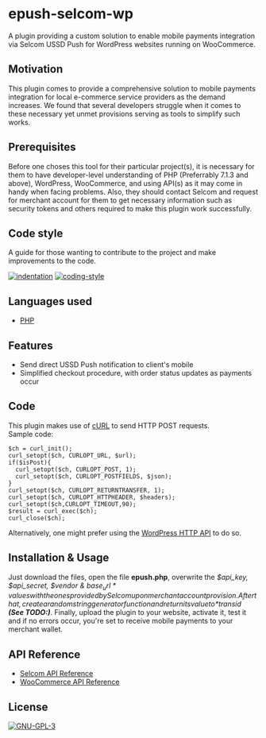 # epush-selcom-wp
A plugin providing a custom solution to enable mobile payments integration via Selcom USSD Push for WordPress websites running on WooCommerce.

## Motivation
This plugin comes to provide a comprehensive solution to mobile payments integration for local e-commerce service providers as the demand increases. We found that several developers struggle when it comes to these necessary yet unmet provisions serving as tools to simplify such works.

## Prerequisites
Before one choses this tool for their particular project(s), it is necessary for them to have developer-level understanding of PHP (Preferrably 7.1.3 and above), WordPress, WooCommerce, and using API(s) as it may come in handy when facing problems. Also, they should contact Selcom and request for merchant account for them to get necessary information such as security tokens and others required to make this plugin work successfully.

## Code style
A guide for those wanting to contribute to the project and make improvements to the code.

[![indentation](https://img.shields.io/badge/indentation-tabs-brightgreen)](https://www.codementor.io/@aviaryan/tabs-v-s-spaces-an-analysis-on-why-tabs-are-better-96xr0bg32)
[![coding-style](https://img.shields.io/badge/style-object--oriented-brightgreen)](https://en.wikipedia.org/wiki/Object-oriented_programming)

## Languages used
- [PHP](https://www.php.net)

## Features
- Send direct USSD Push notification to client's mobile
- Simplified checkout procedure, with order status updates as payments occur

## Code
This plugin makes use of [cURL](https://www.php.net/manual/en/book.curl.php) to send HTTP POST requests.<br/>
Sample code:
```
$ch = curl_init();
curl_setopt($ch, CURLOPT_URL, $url);
if($isPost){
  curl_setopt($ch, CURLOPT_POST, 1);
  curl_setopt($ch, CURLOPT_POSTFIELDS, $json);
}
curl_setopt($ch, CURLOPT_RETURNTRANSFER, 1);
curl_setopt($ch, CURLOPT_HTTPHEADER, $headers);
curl_setopt($ch,CURLOPT_TIMEOUT,90);
$result = curl_exec($ch);
curl_close($ch);
```
Alternatively, one might prefer using the [WordPress HTTP API](https://developer.wordpress.org/plugins/http-api/) to do so.

## Installation & Usage
Just download the files, open the file **epush.php**, overwrite the *$api_key, $api_secret, $vendor & $base_url* values with the ones provided by Selcom upon merchant account provision. After that, create a random string generator function and return its value to *$transid* ***(See TODO:)***. Finally, upload the plugin to your website, activate it, test it and if no errors occur, you're set to receive mobile payments to your merchant wallet.

## API Reference
- [Selcom API Reference](https://developers.selcommobile.com/#introduction)
- [WooCommerce API Reference](https://woocommerce.github.io/woocommerce-rest-api-docs/#introduction)

## License
[![GNU-GPL-3](https://img.shields.io/github/license/wallace-stev/epush-selcom-wp)](https://www.gnu.org/licenses/gpl-3.0.en.html)
